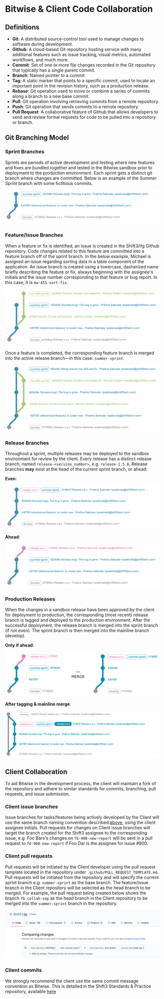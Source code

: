 # Bitwise & Client Code Collaboration

## Definitions

* __Git__: A distributed source-control tool used to manage changes to
  software during development.
* __Github__: A cloud-based Git repository hosting service with many
  additional features such as issue tracking, visual metrics, automated
  workflows, and much more.
* __Commit__: Set of one or more file changes recorded in the Git
  repository that typically has a single parent commit.
* __Branch__: Named pointer to a commit
* __Tag__: A static marker that points to a specific commit, used to locate
  an important point in the revision history, such as a production release.
* __Rebase__: Git operation used to move or combine a series of commits
  along a branch to a new base commit.
* __Pull__: Git operation involving retrieving commits from a remote
  repository.
* __Push__: Git operation that sends commits to a remote repository.
* __Pull Request__: A collaborative feature of Github that allows developers
  to send and review formal requests for code to be pulled into a repository
  or branch.

## Git Branching Model

### Sprint Branches

Sprints are periods of active development and testing where new features and
fixes are bundled together and tested in the Bitwise sandbox prior to
deployment to the production environment. Each sprint gets a
distinct git branch where changes are committed. Below is an example of the
Summer Sprint branch with some fictitious commits.

![Summer Sprint branch example](assets/contributing-outside/sprint-branch.png)

<a name="issue-branches"></a><h3>Feature/Issue Branches</h3>

When a feature or fix is identified, an issue is created in the Shift3/ifg
Github repository. Code changes related to this feature are committed into
a feature branch off of the sprint branch. In the below example, Michael
is assigned an issue regarding sorting data in a table component of the application. An issue branch is created using a lowercase,
dasherized name briefly describing the feature or fix, always beginning with
the assignee's initials and the issue number corresponding to that feature
or bug report. In this case, it is `mw-455-sort-fix`.

![Feature branch](assets/contributing-outside/feature-branch.png)

Once a feature is completed, the corresponding feature branch is merged into
the active release branch—in this case: `summer-sprint`.

![Merge feature branch](assets/contributing-outside/feature-merge.png)

### Release Branches

Throughout a sprint, multiple releases may be deployed to the sandbox
environment for review by the client. Every release has a distinct release branch,
named `release-<version_number>`, e.g. `release-1.5.0`. Release branches
__may__ exist at the head of the current sprint branch, or ahead:

__Even__:

![Release branch even with sprint branch](assets/contributing-outside/release-branch-even.png)

__Ahead__:

![Release branch ahead of sprint branch](assets/contributing-outside/release-branch-ahead.png)

### Production Releases

When the changes in a sandbox release have been approved by the client for
deployment to production, the corresponding (most recent) release branch is
tagged and deployed to the production environment. After the successful
deployment, the release branch is merged into the sprint branch (if not even).
The sprint branch is then merged into the mainline branch (develop).

__Only if ahead__:

![Release branch merge into sprint branch](assets/contributing-outside/release-branch-merge.png)

__After tagging & mainline merge__:

![Mainline merge after deployment and tag](assets/contributing-outside/mainline-merge.png)


## Client Collaboration

To aid Bitwise in the development process, the client will maintain a fork of the
repository and adhere to similar standards for commits, branching,
pull requests, and issue submission.

### Client issue branches

Issue branches for tasks/features being actively developed by the Client will
use the same branch naming convention described [above](#issue-branches),
using the client assignee initials. Pull requests for changes on Client issue
branches will target the branch created for the Shift3 assignee to the
corresponding issue, e.g. Foo Bars's changes on `fb-900-new-report` will
be sent in a pull request to `fd-900-new-report` if Foo Dar is the
assignee for issue #900.

### Client pull requests

Pull requests will be initiated by the Client developer using the pull
request template located in the repository under
`.github/PULL_REQUEST_TEMPLATE.md`. Pull requests will be initiated from the
 repository and will specify the current sprint branch e.g.
`summer-sprint` as the base branch. The feature/issue branch in the Client
repository will be selected as the head branch to be merged. For example, the
pull request being created below shows the branch `fb-collab-sop` as the
head branch in the Client repository to be merged into the `summer-sprint`
branch in the repository.

![Pull request creation](assets/contributing-outside/pull-request.png)

### Client commits

We strongly recommend the client use the same commit message convention as Bitwise. This is detailed
in the Shift3 Standards & Practice repository, available [here](https://github.com/Shift3/standards-and-practices/blob/master/standards/commits.md#shift3s-convention-for-how-to-structure-write-and-use-your-commits)
